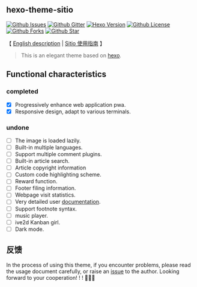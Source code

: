 ## hexo-theme-sitio
[![Github Issues](https://img.shields.io/github/issues-raw/Aftersoil/hexo-theme-sitio)](https://github.com/Aftersoil/hexo-theme-sitio/issues/new)
[![Github Gitter](https://img.shields.io/gitter/room/Aftersoil/hexo-theme-sitio)](https://gitter.im/hexo-theme-sitio/community)
[![Hexo Version](https://img.shields.io/badge/hexo-%3E=4.2.0-blue.svg?&logo=hexo&longCache=true)](https://hexo.io)
[![Github License](https://img.shields.io/github/license/Aftersoil/hexo-theme-sitio)](https://github.com/Aftersoil/hexo-theme-sitio/blob/master/LICENSE)
[![Github Forks](https://img.shields.io/github/forks/Aftersoil/hexo-theme-sitio)](https://github.com/Aftersoil/hexo-theme-sitio/network/members)
[![Github Star](https://img.shields.io/github/stars/Aftersoil/hexo-theme-sitio)](https://github.com/Aftersoil/hexo-theme-sitio/stargazers)

【 [English description](https://wiki.aftersoil.xyz/sitio/) | [Sitio 使用指南](https://wiki.aftersoil.xyz/sitio/) 】

> This is an elegant theme based on [hexo](https://hexo.io/).

## Functional characteristics

### completed

- [x]  Progressively enhance web application pwa.
- [x]  Responsive design, adapt to various terminals.

### undone
- [ ] The image is loaded lazily.
- [ ] Built-in multiple languages.
- [ ] Support multiple comment plugins.
- [ ] Built-in article search.
- [ ] Article copyright information
- [ ] Custom code highlighting scheme.
- [ ] Reward function.
- [ ] Footer filing information.
- [ ] Webpage visit statistics.
- [ ] Very detailed user [documentation]().
- [ ] Support footnote syntax.
- [ ] music player.
- [ ] ive2d Kanban girl.
- [ ] Dark mode.

## 反馈

In the process of using this theme, if you encounter problems, please read the usage document carefully, or raise an [issue](https://github.com/Aftersoil/hexo-theme-sitio/issues/new/choose) to the author. Looking forward to your cooperation! ! ! 💪💪💪
